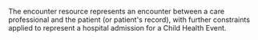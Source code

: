 The encounter resource represents an encounter between a care professional and the patient (or patient's record), with further constraints applied to represent a hospital admission for a Child Health Event.
